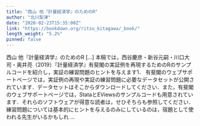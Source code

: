 ```yaml
---
title: "西山 他『計量経済学』のためのR"
author: "北川梨津"
date: "2020-02-23T15:35:00Z"
link: "https://bookdown.org/ritsu_kitagawa/_book/"
length_weight: "5.2%"
pinned: false
---
```


西山 他『計量経済学』のためのR [...] 本稿では，西谷慶彦・新谷元嗣・川口大司・奥井亮（2019）『計量経済学』有斐閣の実証例を再現するためのRのサンプルコードを紹介し，実証の練習問題のヒントを与えます1． 有斐閣のウェブサポートページでは，実証例の再現や実証の練習問題に必要なデータセットが公開されています．データセットはそこからダウンロードしてください．また，有斐閣のウェブサポートページでは，StataとEViewsのサンプルコードも用意されています．それらのソフトウェアが得意な読者は，せひそちらも参照してください． 練習問題については基本的にヒントを与えるのみにしているのは，宿題として使われる先生がいるかもしれ ...
